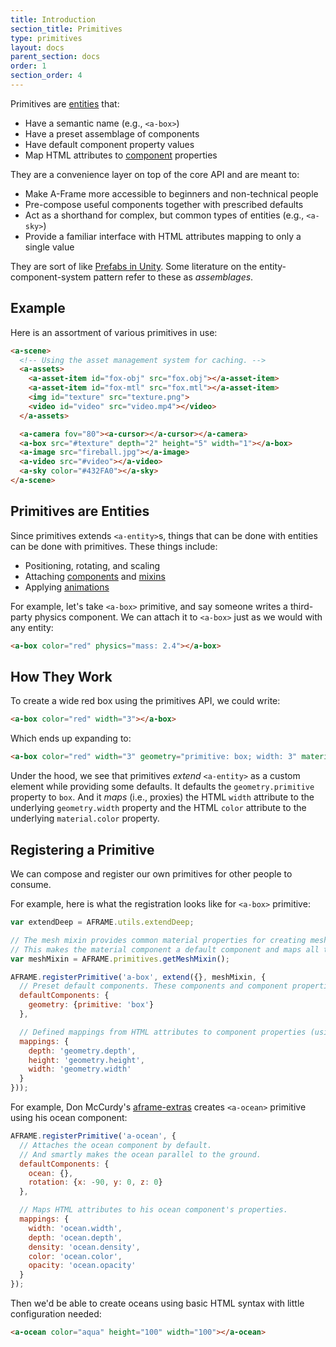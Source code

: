 ```yaml
---
title: Introduction
section_title: Primitives
type: primitives
layout: docs
parent_section: docs
order: 1
section_order: 4
---
```


Primitives are [entities][entity] that:

- Have a semantic name (e.g., `<a-box>`)
- Have a preset assemblage of components
- Have default component property values
- Map HTML attributes to [component][component] properties

They are a convenience layer on top of the core API and are meant to:

- Make A-Frame more accessible to beginners and non-technical people
- Pre-compose useful components together with prescribed defaults
- Act as a shorthand for complex, but common types of entities (e.g., `<a-sky>`)
- Provide a familiar interface with HTML attributes mapping to only a single value

They are sort of like [Prefabs in Unity][prefab]. Some literature on the
entity-component-system pattern refer to these as *assemblages*.

## Example

Here is an assortment of various primitives in use:

```html
<a-scene>
  <!-- Using the asset management system for caching. -->
  <a-assets>
    <a-asset-item id="fox-obj" src="fox.obj"></a-asset-item>
    <a-asset-item id="fox-mtl" src="fox.mtl"></a-asset-item>
    <img id="texture" src="texture.png">
    <video id="video" src="video.mp4"></video>
  </a-assets>

  <a-camera fov="80"><a-cursor></a-cursor></a-camera>
  <a-box src="#texture" depth="2" height="5" width="1"></a-box>
  <a-image src="fireball.jpg"></a-image>
  <a-video src="#video"></a-video>
  <a-sky color="#432FA0"></a-sky>
</a-scene>
```

## Primitives are Entities

Since primitives extends `<a-entity>`s, things that can be done with entities
can be done with primitives. These things include:

- Positioning, rotating, and scaling
- Attaching [components][component] and [mixins][mixin]
- Applying [animations][animation]

For example, let's take `<a-box>` primitive, and say someone writes a
third-party physics component. We can attach it to `<a-box>` just as we would
with any entity:

```html
<a-box color="red" physics="mass: 2.4"></a-box>
```

## How They Work

To create a wide red box using the primitives API, we could write:

```html
<a-box color="red" width="3"></a-box>
```

Which ends up expanding to:

```html
<a-box color="red" width="3" geometry="primitive: box; width: 3" material="color: red"></a-box>
```

Under the hood, we see that primitives *extend* `<a-entity>` as a custom
element while providing some defaults. It defaults the `geometry.primitive`
property to `box`. And it *maps* (i.e., proxies) the HTML `width` attribute to
the underlying `geometry.width` property and the HTML `color` attribute to the
underlying `material.color` property.

## Registering a Primitive

We can compose and register our own primitives for other people to consume.

For example, here is what the registration looks like for `<a-box>` primitive:

```js
var extendDeep = AFRAME.utils.extendDeep;

// The mesh mixin provides common material properties for creating mesh-based primitives.
// This makes the material component a default component and maps all the base material properties.
var meshMixin = AFRAME.primitives.getMeshMixin();

AFRAME.registerPrimitive('a-box', extend({}, meshMixin, {
  // Preset default components. These components and component properties will be attached to the entity out-of-the-box.
  defaultComponents: {
    geometry: {primitive: 'box'}
  },

  // Defined mappings from HTML attributes to component properties (using dots as delimiters). If we set `depth="5"` in HTML, then the primitive will automatically set `geometry="depth: 5"`.
  mappings: {
    depth: 'geometry.depth',
    height: 'geometry.height',
    width: 'geometry.width'
  }
}));
```

For example, Don McCurdy's [aframe-extras][aframe-extras] creates `<a-ocean>`
primitive using his ocean component:

```js
AFRAME.registerPrimitive('a-ocean', {
  // Attaches the ocean component by default.
  // And smartly makes the ocean parallel to the ground.
  defaultComponents: {
    ocean: {},
    rotation: {x: -90, y: 0, z: 0}
  },

  // Maps HTML attributes to his ocean component's properties.
  mappings: {
    width: 'ocean.width',
    depth: 'ocean.depth',
    density: 'ocean.density',
    color: 'ocean.color',
    opacity: 'ocean.opacity'
  }
});
```

Then we'd be able to create oceans using basic HTML syntax with little configuration needed:

```html
<a-ocean color="aqua" height="100" width="100"></a-ocean>
```

[a-box]: ./a-box.md
[a-plane]: ./a-plane.md
[aframe-extras]: https://github.com/donmccurdy/aframe-extras
[animation]: ../core/animation.md
[common]: ./common-attributes.md
[component]: ../core/component.md
[entity]: ../core/entity.md
[material]: ../components/material.md
[mixin]: ../core/mixin.md
[prefab]: http://docs.unity3d.com/Manual/Prefabs.html

